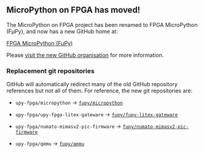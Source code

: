 ## MicroPython on FPGA has moved!

The MicroPython on FPGA project has been renamed to FPGA MicroPython (FμPy),
and now has a new GitHub home at:

[FPGA MicroPython (FμPy)](//github.com/fupy/)

Please [visit the new GitHub organisation](//github.com/fupy) for more
information.

### Replacement git repositories

GitHub will automatically redirect many of the old GitHub 
repository references but not all of them.  For reference, the new
git repositories are:

*  `upy-fpga/micropython` -&gt; [`fupy/micropython`](//github.com/fupy/micropython/)

*  `upy-fpga/upy-fpga-litex-gateware` -&gt; [`fupy/fupy-litex-gateware`](//github.com/fupy/fupy-litex-gateware)

*  `upy-fpga/numato-mimasv2-pic-firmware` -&gt; [`fupy/numato-mimasv2-pic-firmware`](//github.com/fupy/numato-mimasv2-pic-firmware)

*  `upy-fpga/qemu` -&gt; [`fupy/qemu`](//github.com/fupy/qemu)

